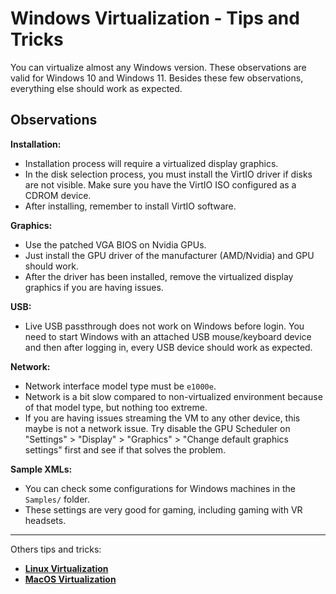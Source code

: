 # Windows Virtualization - Tips and Tricks

You can virtualize almost any Windows version. These observations are valid for Windows 10 and Windows 11. Besides these few observations, everything else should work as expected.

## Observations

**Installation:**

- Installation process will require a virtualized display graphics.
- In the disk selection process, you must install the VirtIO driver if disks are not visible. Make sure you have the VirtIO ISO configured as a CDROM device.
- After installing, remember to install VirtIO software.

**Graphics:**

- Use the patched VGA BIOS on Nvidia GPUs.
- Just install the GPU driver of the manufacturer (AMD/Nvidia) and GPU should work.
- After the driver has been installed, remove the virtualized display graphics if you are having issues.

**USB:**

- Live USB passthrough does not work on Windows before login. You need to start Windows with an attached USB mouse/keyboard device and then after logging in, every USB device should work as expected.

**Network:**

- Network interface model type must be ``e1000e``.
- Network is a bit slow compared to non-virtualized environment because of that model type, but nothing too extreme.
- If you are having issues streaming the VM to any other device, this maybe is not a network issue. Try disable the GPU Scheduler on "Settings" > "Display" > "Graphics" > "Change default graphics settings" first and see if that solves the problem.

**Sample XMLs:**

- You can check some configurations for Windows machines in the ``Samples/`` folder.
- These settings are very good for gaming, including gaming with VR headsets.

----

Others tips and tricks:

- **[Linux Virtualization](6%20-%20Linux%20Virtualization.md)**
- **[MacOS Virtualization](8%20-%20MacOS%20Virtualization.md)**
